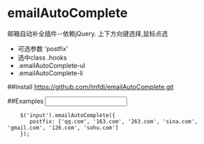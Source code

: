 # emailAutoComplete

邮箱自动补全插件--依赖jQuery.  上下方向键选择,鼠标点选

 - 可选参数 'postfix'
 - 选中class .hooks
 - .emailAutoComplete-ul
 - .emailAutoComplete-li


##Install
    https://github.com/Imfdj/emailAutoComplete.git

##Examples
        <input type="text">

        $('input').emailAutoComplete({
           postfix: ['qq.com', '163.com', '263.com', 'sina.com', 'gmail.com', '126.com', 'sohu.com']
        });


